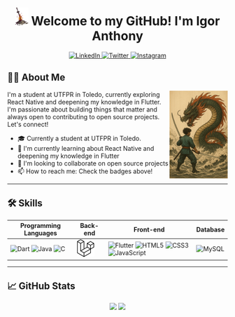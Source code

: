 <h1 align="center">
  <img src="https://github.com/igorAnthony/igorAnthony/blob/master/dark-souls-bonfire.gif" width="30"/> 
  Welcome to my GitHub! I'm Igor Anthony
</h1>

<p align="center">
  <a href="https://www.linkedin.com/in/anthonyigor/" target="_blank">
    <img src="https://img.shields.io/badge/LinkedIn-0077B5?style=for-the-badge&logo=linkedin&logoColor=white" alt="LinkedIn">
  </a>
  <a href="https://twitter.com/_h4wkz" target="_blank">
    <img src="https://img.shields.io/badge/Twitter-1DA1F2?style=for-the-badge&logo=twitter&logoColor=white" alt="Twitter">
  </a>
  <a href="https://instagram.com/anthony.igor" target="_blank">
    <img src="https://img.shields.io/badge/Instagram-E4405F?style=for-the-badge&logo=instagram&logoColor=white" alt="Instagram">
  </a>
</p>

## 👨‍💻 About Me

<picture> 
  <img align="right" src="https://github.com/igorAnthony/igorAnthony/blob/main/dragon2.png" height="200px">
</picture>

I'm a student at UTFPR in Toledo, currently exploring React Native and deepening my knowledge in Flutter. I'm passionate about building things that matter and always open to contributing to open source projects. Let's connect!

- 🎓 Currently a student at UTFPR in Toledo.
- 📱 I'm currently learning about React Native and deepening my knowledge in Flutter
- 🤝 I'm looking to collaborate on open source projects
- 📫 How to reach me: Check the badges above!

---

## 🛠️ Skills

<div align="center">

| **Programming Languages** | **Back-end** | **Front-end** | **Database** |
|---------------------------|--------------|---------------|--------------|
| <img src="https://cdn.jsdelivr.net/gh/devicons/devicon/icons/dart/dart-original.svg" width="40" title="Dart"/> <img src="https://cdn.jsdelivr.net/gh/devicons/devicon/icons/java/java-plain.svg" width="40" title="Java"/> <img src="https://cdn.jsdelivr.net/gh/devicons/devicon/icons/c/c-plain.svg" width="40" title="C"/> | <img src="https://github.com/igorAnthony/igorAnthony/blob/main/laravel.svg" width="40" title="Laravel"/> | <img src="https://cdn.jsdelivr.net/gh/devicons/devicon/icons/flutter/flutter-plain.svg" width="40" title="Flutter"/> <img src="https://cdn.jsdelivr.net/gh/devicons/devicon/icons/html5/html5-original.svg" width="40" title="HTML5"/> <img src="https://cdn.jsdelivr.net/gh/devicons/devicon/icons/css3/css3-plain.svg" width="40" title="CSS3"/> <img src="https://cdn.jsdelivr.net/gh/devicons/devicon/icons/javascript/javascript-original.svg" width="40" title="JavaScript"/> | <img src="https://cdn.jsdelivr.net/gh/devicons/devicon/icons/mysql/mysql-plain.svg" width="40" title="MySQL"/> |

</div>

---

## 📈 GitHub Stats

<p align="center">
  <img height="180em" src="https://github-readme-stats.vercel.app/api?username=igorAnthony&show_icons=true&theme=dracula&include_all_commits=true&count_private=true"/>
  <img height="180em" src="https://github-readme-stats.vercel.app/api/top-langs/?username=igorAnthony&layout=compact&langs_count=7&theme=dracula"/>
</p>
